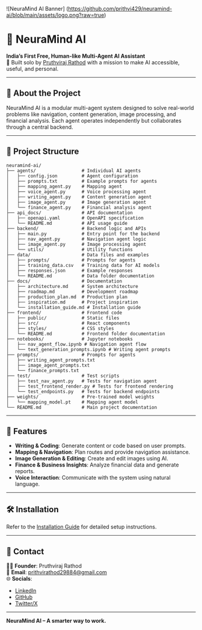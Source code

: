 ![NeuraMind AI Banner] (https://github.com/prithvi429/neuramind-ai/blob/main/assets/logo.png?raw=true)

# 🧠 NeuraMind AI

**India’s First Free, Human-like Multi-Agent AI Assistant**  
🚀 Built solo by [Pruthviraj Rathod](https://www.linkedin.com/in/rathod-pruthviraj/) with a mission to make AI accessible, useful, and personal.

---

## 📌 About the Project

NeuraMind AI is a modular multi-agent system designed to solve real-world problems like navigation, content generation, image processing, and financial analysis. Each agent operates independently but collaborates through a central backend.

---

## 📂 Project Structure

```
neuramind-ai/
├── agents/                 # Individual AI agents
│   ├── config.json         # Agent configuration
│   ├── prompts.txt         # Example prompts for agents
│   ├── mapping_agent.py    # Mapping agent
│   ├── voice_agent.py      # Voice processing agent
│   ├── writing_agent.py    # Content generation agent
│   ├── image_agent.py      # Image generation agent
│   └── finance_agent.py    # Financial analysis agent
├── api_docs/               # API documentation
│   ├── openapi.yaml        # OpenAPI specification
│   └── README.md           # API usage guide
├── backend/                # Backend logic and APIs
│   ├── main.py             # Entry point for the backend
│   ├── nav_agent.py        # Navigation agent logic
│   ├── image_agent.py      # Image processing agent
│   └── utils/              # Utility functions
├── data/                   # Data files and examples
│   ├── prompts/            # Prompts for agents
│   ├── training_data.csv   # Training data for AI models
│   ├── responses.json      # Example responses
│   └── README.md           # Data folder documentation
├── docs/                   # Documentation
│   ├── architecture.md     # System architecture
│   ├── roadmap.md          # Development roadmap
│   ├── production_plan.md  # Production plan
│   ├── inspiration.md      # Project inspiration
│   └── installation_guide.md # Installation guide
├── frontend/               # Frontend code
│   ├── public/             # Static files
│   ├── src/                # React components
│   ├── styles/             # CSS styles
│   └── README.md           # Frontend folder documentation
├── notebooks/              # Jupyter notebooks
│   ├── nav_agent_flow.ipynb # Navigation agent flow
│   └── text_generation_prompts.ipynb # Writing agent prompts
├── prompts/                # Prompts for agents
│   ├── writing_agent_prompts.txt
│   ├── image_agent_prompts.txt
│   └── finance_prompts.txt
├── test/                   # Test scripts
│   ├── test_nav_agent.py   # Tests for navigation agent
│   ├── test_frontend_render.py # Tests for frontend rendering
│   └── test_endpoints.py   # Tests for backend endpoints
├── weights/                # Pre-trained model weights
│   └── mapping_model.pt    # Mapping agent model
└── README.md               # Main project documentation
```

---

## 🚀 Features

- **Writing & Coding**: Generate content or code based on user prompts.
- **Mapping & Navigation**: Plan routes and provide navigation assistance.
- **Image Generation & Editing**: Create and edit images using AI.
- **Finance & Business Insights**: Analyze financial data and generate reports.
- **Voice Interaction**: Communicate with the system using natural language.

---

## 🛠️ Installation

Refer to the [Installation Guide](docs/installation_guide.md) for detailed setup instructions.

---

## 📢 Contact

👨‍💻 **Founder**: Pruthviraj Rathod  
📧 **Email**: prithvirathod29884@gmail.com  
🌐 **Socials**:  
- [LinkedIn](https://www.linkedin.com/in/rathod-pruthviraj/)  
- [GitHub](https://github.com/prithvi429)  
- [Twitter/X](https://x.com/PrithviRathod19)

---

**NeuraMind AI – A smarter way to work.**
